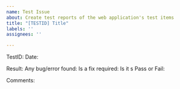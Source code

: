 ```yaml
---
name: Test Issue
about: Create test reports of the web application's test items
title: "[TESTID] Title"
labels: ''
assignees: ''

---
```


TestID:
Date:

Result:
Any bug/error found:
Is a fix required:
Is it s Pass or Fail:

Comments:
